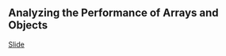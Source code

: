 <h2>Analyzing the Performance of Arrays and Objects</h2>

<a href="https://cs.slides.com/colt_steele/built-in-data-structures-25">Slide</a>